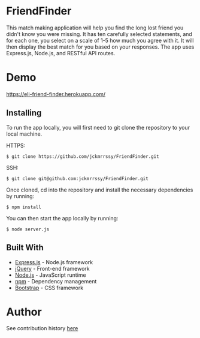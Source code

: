 # FriendFinder

This match making application will help you find the long lost friend you didn't know you were missing. It has ten carefully selected statements, and for each one, you select on a scale of 1-5 how much you agree with it. It will then display the best match for you based on your responses. The app uses Express.js, Node.js, and RESTful API routes.

# Demo 

https://eli-friend-finder.herokuapp.com/

## Installing

To run the app locally, you will first need to git clone the repository to your local machine. 

HTTPS:
````
$ git clone https://github.com/jckmrrssy/FriendFinder.git
````
SSH:
````
$ git clone git@github.com:jckmrrssy/FriendFinder.git
````

Once cloned, cd into the repository and install the necessary dependencies by running:
````
$ npm install
````

You can then start the app locally by running: 
````
$ node server.js
````

## Built With

* [Express.js](https://expressjs.com/) - Node.js framework
* [jQuery](https://jquery.com/) - Front-end framework 
* [Node.js](https://nodejs.org/en/) - JavaScript runtime
* [npm](https://www.npmjs.com/) - Dependency management
* [Bootstrap](https://getbootstrap.com/) - CSS framework

# Author

See contribution history [here](https://github.com/Eligv99/FriendFinder/graphs/contributors)
